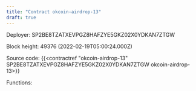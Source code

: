 ```yaml
---
title: "Contract okcoin-airdrop-13"
draft: true
---
```

Deployer: SP2BE8TZATXEVPGZ8HAFZYE5GKZ02X0YDKAN7ZTGW


 



Block height: 49376 (2022-02-19T05:00:24.000Z)

Source code: {{<contractref "okcoin-airdrop-13" SP2BE8TZATXEVPGZ8HAFZYE5GKZ02X0YDKAN7ZTGW okcoin-airdrop-13>}}

Functions:


